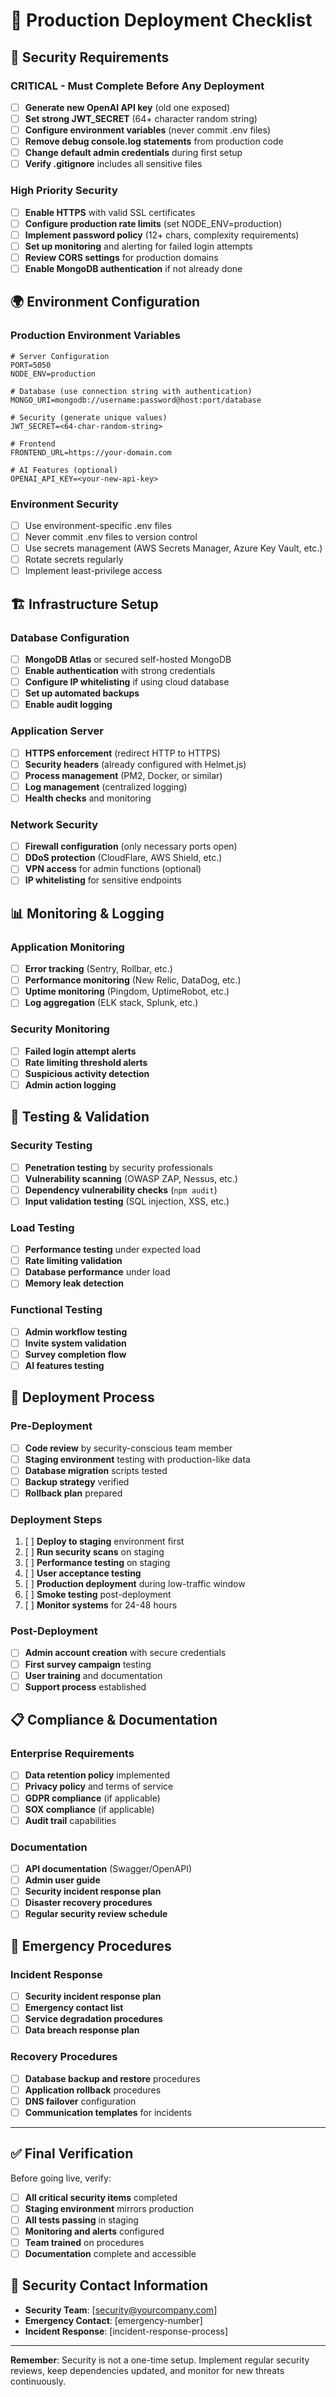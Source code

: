 # 🚀 Production Deployment Checklist

## 🔐 Security Requirements

### **CRITICAL - Must Complete Before Any Deployment**
- [ ] **Generate new OpenAI API key** (old one exposed)
- [ ] **Set strong JWT_SECRET** (64+ character random string)
- [ ] **Configure environment variables** (never commit .env files)
- [ ] **Remove debug console.log statements** from production code
- [ ] **Change default admin credentials** during first setup
- [ ] **Verify .gitignore** includes all sensitive files

### **High Priority Security**
- [ ] **Enable HTTPS** with valid SSL certificates
- [ ] **Configure production rate limits** (set NODE_ENV=production)
- [ ] **Implement password policy** (12+ chars, complexity requirements)
- [ ] **Set up monitoring** and alerting for failed login attempts
- [ ] **Review CORS settings** for production domains
- [ ] **Enable MongoDB authentication** if not already done

## 🌍 Environment Configuration

### **Production Environment Variables**
```env
# Server Configuration
PORT=5050
NODE_ENV=production

# Database (use connection string with authentication)
MONGO_URI=mongodb://username:password@host:port/database

# Security (generate unique values)
JWT_SECRET=<64-char-random-string>

# Frontend
FRONTEND_URL=https://your-domain.com

# AI Features (optional)
OPENAI_API_KEY=<your-new-api-key>
```

### **Environment Security**
- [ ] Use environment-specific .env files
- [ ] Never commit .env files to version control
- [ ] Use secrets management (AWS Secrets Manager, Azure Key Vault, etc.)
- [ ] Rotate secrets regularly
- [ ] Implement least-privilege access

## 🏗️ Infrastructure Setup

### **Database Configuration**
- [ ] **MongoDB Atlas** or secured self-hosted MongoDB
- [ ] **Enable authentication** with strong credentials
- [ ] **Configure IP whitelisting** if using cloud database
- [ ] **Set up automated backups**
- [ ] **Enable audit logging**

### **Application Server**
- [ ] **HTTPS enforcement** (redirect HTTP to HTTPS)
- [ ] **Security headers** (already configured with Helmet.js)
- [ ] **Process management** (PM2, Docker, or similar)
- [ ] **Log management** (centralized logging)
- [ ] **Health checks** and monitoring

### **Network Security**
- [ ] **Firewall configuration** (only necessary ports open)
- [ ] **DDoS protection** (CloudFlare, AWS Shield, etc.)
- [ ] **VPN access** for admin functions (optional)
- [ ] **IP whitelisting** for sensitive endpoints

## 📊 Monitoring & Logging

### **Application Monitoring**
- [ ] **Error tracking** (Sentry, Rollbar, etc.)
- [ ] **Performance monitoring** (New Relic, DataDog, etc.)
- [ ] **Uptime monitoring** (Pingdom, UptimeRobot, etc.)
- [ ] **Log aggregation** (ELK stack, Splunk, etc.)

### **Security Monitoring**
- [ ] **Failed login attempt alerts**
- [ ] **Rate limiting threshold alerts**
- [ ] **Suspicious activity detection**
- [ ] **Admin action logging**

## 🧪 Testing & Validation

### **Security Testing**
- [ ] **Penetration testing** by security professionals
- [ ] **Vulnerability scanning** (OWASP ZAP, Nessus, etc.)
- [ ] **Dependency vulnerability checks** (`npm audit`)
- [ ] **Input validation testing** (SQL injection, XSS, etc.)

### **Load Testing**
- [ ] **Performance testing** under expected load
- [ ] **Rate limiting validation** 
- [ ] **Database performance** under load
- [ ] **Memory leak detection**

### **Functional Testing**
- [ ] **Admin workflow testing**
- [ ] **Invite system validation**
- [ ] **Survey completion flow**
- [ ] **AI features testing**

## 🔄 Deployment Process

### **Pre-Deployment**
- [ ] **Code review** by security-conscious team member
- [ ] **Staging environment** testing with production-like data
- [ ] **Database migration** scripts tested
- [ ] **Backup strategy** verified
- [ ] **Rollback plan** prepared

### **Deployment Steps**
1. [ ] **Deploy to staging** environment first
2. [ ] **Run security scans** on staging
3. [ ] **Performance testing** on staging
4. [ ] **User acceptance testing**
5. [ ] **Production deployment** during low-traffic window
6. [ ] **Smoke testing** post-deployment
7. [ ] **Monitor systems** for 24-48 hours

### **Post-Deployment**
- [ ] **Admin account creation** with secure credentials
- [ ] **First survey campaign** testing
- [ ] **User training** and documentation
- [ ] **Support process** established

## 📋 Compliance & Documentation

### **Enterprise Requirements**
- [ ] **Data retention policy** implemented
- [ ] **Privacy policy** and terms of service
- [ ] **GDPR compliance** (if applicable)
- [ ] **SOX compliance** (if applicable)
- [ ] **Audit trail** capabilities

### **Documentation**
- [ ] **API documentation** (Swagger/OpenAPI)
- [ ] **Admin user guide**
- [ ] **Security incident response plan**
- [ ] **Disaster recovery procedures**
- [ ] **Regular security review schedule**

## 🚨 Emergency Procedures

### **Incident Response**
- [ ] **Security incident response plan**
- [ ] **Emergency contact list**
- [ ] **Service degradation procedures**
- [ ] **Data breach response plan**

### **Recovery Procedures**
- [ ] **Database backup and restore** procedures
- [ ] **Application rollback** procedures
- [ ] **DNS failover** configuration
- [ ] **Communication templates** for incidents

---

## ✅ Final Verification

Before going live, verify:

- [ ] **All critical security items** completed
- [ ] **Staging environment** mirrors production
- [ ] **All tests passing** in staging
- [ ] **Monitoring and alerts** configured
- [ ] **Team trained** on procedures
- [ ] **Documentation** complete and accessible

## 🔐 Security Contact Information

- **Security Team**: [security@yourcompany.com]
- **Emergency Contact**: [emergency-number]
- **Incident Response**: [incident-response-process]

---

**Remember**: Security is not a one-time setup. Implement regular security reviews, keep dependencies updated, and monitor for new threats continuously.